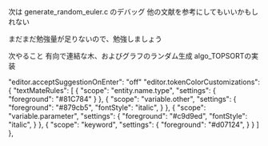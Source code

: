 次は generate_random_euler.c のデバッグ
他の文献を参考にしてもいいかもしれない

まだまだ勉強量が足りないので、勉強しましょう

次やること
有向で連結な木、およびグラフのランダム生成
algo_TOPSORTの実装

  "editor.acceptSuggestionOnEnter": "off"
"editor.tokenColorCustomizations": {
      "textMateRules": [
          {
              "scope": "entity.name.type",
              "settings": {
                  "foreground": "#81C784"
              }
          },
          {
              "scope": "variable.other",
              "settings": {
                  "foreground": "#879cb5",
                  "fontStyle": "italic",
              }
          },
          {
              "scope": "variable.parameter",
              "settings": {
                  "foreground": "#c9d9ed",
                  "fontStyle": "italic",
              }
          },
         {
              "scope": "keyword",
              "settings": {
                  "foreground": "#d07124",
              }
          }
      ]
  },
